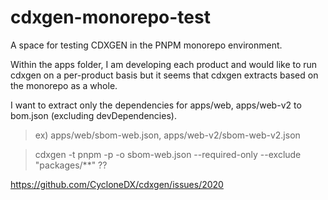 # cdxgen-monorepo-test

A space for testing CDXGEN in the PNPM monorepo environment.

Within the apps folder, I am developing each product
and would like to run cdxgen on a per-product basis
but it seems that cdxgen extracts based on the monorepo as a whole.

I want to extract only the dependencies for apps/web, apps/web-v2 to bom.json (excluding devDependencies).

> ex) apps/web/sbom-web.json, apps/web-v2/sbom-web-v2.json

> cdxgen -t pnpm -p -o sbom-web.json --required-only --exclude "packages/**" ??

https://github.com/CycloneDX/cdxgen/issues/2020
